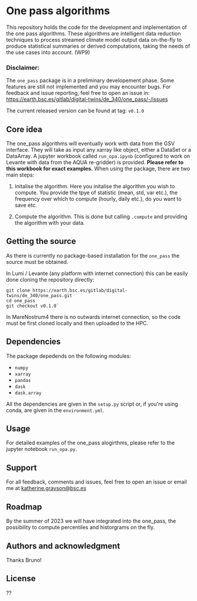 # One pass algorithms

This repository holds the code for the development and implementation of the one pass algorithms. These algorithms are intelligent data reduction techniques to process streamed climate model output data on-the-fly to produce statistical summaries or derived computations, taking the needs of the use cases into account. (WP9)

### Disclaimer: 
The `one_pass` package is in a preliminary developement phase. Some features are still not implemented and you may encounter bugs. For feedback and issue reporting, feel free to open an issue in: https://earth.bsc.es/gitlab/digital-twins/de_340/one_pass/-/issues

The current released version can be found at tag: `v0.1.0`


## Core idea 

The one_pass algorithms will eventually work with data from the GSV interface. They will take as input any xarray like object, either a DataSet or a DataArray. A jupyter workbook called `run_opa.ipynb` (configured to work on Levante with data from the AQUA re-gridder) is provided. **Please refer to this workbook for exact examples.** When using the package, there are two main steps: 

1. Initalise the algorithm. Here you initalise the algorithm you wish to compute. You provide the tpye of statistic (mean, std, var etc.), the frequency over which to compute (hourly, daily etc.), do you want to save etc. 

2. Compute the algorithm. This is done but calling `.compute` and providing the algorithm with your data.

## Getting the source 

As there is currently no package-based installation for the `one_pass` the source must be obtained.

In Lumi / Levante (any platform with internet connection) this can be easily done cloning the repository directly:

```
git clone https://earth.bsc.es/gitlab/digital-twins/de_340/one_pass.git
cd one_pass
git checkout v0.1.0`
```

In MareNostrum4 there is no outwards internet connection, so the code must be first cloned locally and then uploaded to the HPC.

## Dependencies 

The package depedends on the following modules: 
- `numpy`
- `xarray`
- `pandas`
- `dask`
- `dask.array`

All the dependencies are  given in the `setup.py` script or, if you're using conda, are given in the `environment.yml`.

## Usage
For detailed examples of the one_pass alogirthms, please refer to the jupyter notebook `run_opa.py`.

## Support
For all feedback, comments and issues, feel free to open an issue or email me at katherine.grayson@bsc.es

## Roadmap
By the summer of 2023 we will have integrated into the one_pass, the possibility to compute percentiles and historgrams on the fly. 

## Authors and acknowledgment
Thanks Bruno! 

## License
??

